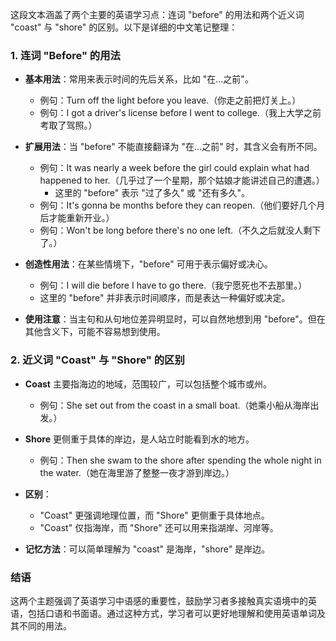 这段文本涵盖了两个主要的英语学习点：连词 "before" 的用法和两个近义词 "coast" 与 "shore" 的区别。以下是详细的中文笔记整理：

### 1. 连词 "Before" 的用法
- **基本用法**：常用来表示时间的先后关系，比如 "在…之前"。
  - 例句：Turn off the light before you leave.（你走之前把灯关上。）
  - 例句：I got a driver's license before I went to college.（我上大学之前考取了驾照。）

- **扩展用法**：当 "before" 不能直接翻译为 "在…之前" 时，其含义会有所不同。
  - 例句：It was nearly a week before the girl could explain what had happened to her.（几乎过了一个星期，那个姑娘才能讲述自己的遭遇。）
    - 这里的 "before" 表示 "过了多久" 或 "还有多久"。
  - 例句：It's gonna be months before they can reopen.（他们要好几个月后才能重新开业。）
  - 例句：Won't be long before there's no one left.（不久之后就没人剩下了。）

- **创造性用法**：在某些情境下，"before" 可用于表示偏好或决心。
  - 例句：I will die before I have to go there.（我宁愿死也不去那里。）
  - 这里的 "before" 并非表示时间顺序，而是表达一种偏好或决定。

- **使用注意**：当主句和从句地位差异明显时，可以自然地想到用 "before"。但在其他含义下，可能不容易想到使用。

### 2. 近义词 "Coast" 与 "Shore" 的区别
- **Coast** 主要指海边的地域，范围较广，可以包括整个城市或州。
  - 例句：She set out from the coast in a small boat.（她乘小船从海岸出发。）

- **Shore** 更侧重于具体的岸边，是人站立时能看到水的地方。
  - 例句：Then she swam to the shore after spending the whole night in the water.（她在海里游了整整一夜才游到岸边。）

- **区别**：
  - "Coast" 更强调地理位置，而 "Shore" 更侧重于具体地点。
  - "Coast" 仅指海岸，而 "Shore" 还可以用来指湖岸、河岸等。

- **记忆方法**：可以简单理解为 "coast" 是海岸，"shore" 是岸边。

### 结语
这两个主题强调了英语学习中语感的重要性，鼓励学习者多接触真实语境中的英语，包括口语和书面语。通过这种方式，学习者可以更好地理解和使用英语单词及其不同的用法。